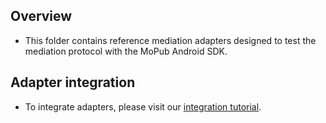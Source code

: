 ## Overview
  * This folder contains reference mediation adapters designed to test the mediation protocol with the MoPub Android SDK.
  
## Adapter integration
  * To integrate adapters, please visit our [integration tutorial](https://developers.mopub.com/docs/android/integrating-networks/).